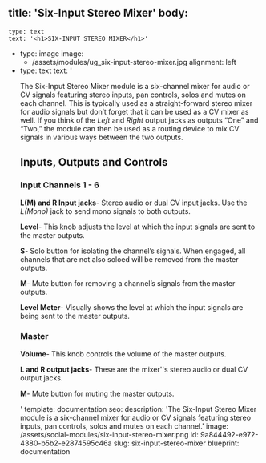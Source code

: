 title: 'Six-Input Stereo Mixer'
body:
  -
    type: text
    text: '<h1>SIX-INPUT STEREO MIXER</h1>'
  -
    type: image
    image:
      - /assets/modules/ug_six-input-stereo-mixer.jpg
    alignment: left
  -
    type: text
    text: '<p>The Six-Input Stereo Mixer module is a six-channel mixer for audio or CV signals featuring stereo inputs, pan controls, solos and mutes on each channel. This is typically used as a straight-forward stereo mixer for audio signals but don’t forget that it can be used as a CV mixer as well. If you think of the <em>Left</em> and <em>Right</em> output jacks as outputs “One” and “Two,” the module can then be used as a routing device to mix CV signals in various ways between the two outputs.</p><h2><strong>Inputs, Outputs and Controls</strong></h2><h3><strong>Input Channels 1 - 6</strong></h3><p><strong>L(M) and R Input jacks</strong>- Stereo audio or dual CV input jacks. Use the <em>L(Mono)</em> jack to send mono signals to both outputs.</p><p><strong>Level</strong>- This knob adjusts the level at which the input signals are sent to the master outputs.&nbsp;</p><p><strong>S</strong>- Solo button for isolating the channel’s signals. When engaged, all channels that are not also soloed will be removed from the master outputs.</p><p><strong>M</strong>- Mute button for removing a channel’s signals from the master outputs.</p><p><strong>Level Meter</strong>- Visually shows the level at which the input signals are being sent to the master outputs.</p><h3><strong>Master</strong></h3><p><strong>Volume</strong>- This knob controls the volume of the master outputs.</p><p><strong>L and R output jacks</strong>- These are the mixer''s stereo audio or dual CV output jacks.</p><p><strong>M</strong>- Mute button for muting the master outputs.</p>'
template: documentation
seo:
  description: 'The Six-Input Stereo Mixer module is a six-channel mixer for audio or CV signals featuring stereo inputs, pan controls, solos and mutes on each channel.'
  image: /assets/social-modules/six-input-stereo-mixer.png
id: 9a844492-e972-4380-b5b2-e2874595c46a
slug: six-input-stereo-mixer
blueprint: documentation
